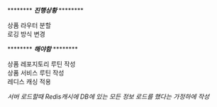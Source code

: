 ******** ***진행상황*** ********  

상품 라우터 분할  
로깅 방식 변경  

******** ***해야함*** ********  

상품 레포지토리 루틴 작성  
상품 서비스 루틴 작성  
레디스 캐싱 적용  

*서버 로드할때 Redis캐시에 DB에 있는 모든 정보 로드를 했다는 가정하에 작성*
